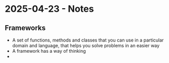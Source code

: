 # 2025-04-23 - Notes
## Frameworks
- A set of functions, methods and classes that you can use in a particular domain and language, that helps you solve problems in an easier way
- A framework has a way of thinking
- 